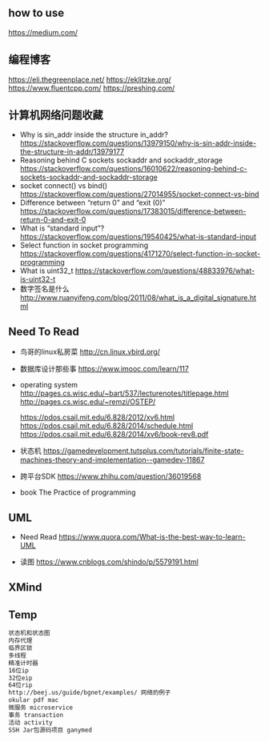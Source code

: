 ## how to use
https://medium.com/

## 编程博客
https://eli.thegreenplace.net/
https://eklitzke.org/
https://www.fluentcpp.com/
https://preshing.com/

## 计算机网络问题收藏
- Why is sin_addr inside the structure in_addr?
    https://stackoverflow.com/questions/13979150/why-is-sin-addr-inside-the-structure-in-addr/13979177
- Reasoning behind C sockets sockaddr and sockaddr_storage
    https://stackoverflow.com/questions/16010622/reasoning-behind-c-sockets-sockaddr-and-sockaddr-storage
- socket connect() vs bind()
    https://stackoverflow.com/questions/27014955/socket-connect-vs-bind
- Difference between “return 0” and “exit (0)”
    https://stackoverflow.com/questions/17383015/difference-between-return-0-and-exit-0
- What is “standard input”?
    https://stackoverflow.com/questions/19540425/what-is-standard-input
- Select function in socket programming
    https://stackoverflow.com/questions/4171270/select-function-in-socket-programming
- What is uint32_t
    https://stackoverflow.com/questions/48833976/what-is-uint32-t
- 数字签名是什么
    http://www.ruanyifeng.com/blog/2011/08/what_is_a_digital_signature.html



## Need To Read

- 鸟哥的linux私房菜
	http://cn.linux.vbird.org/

- 数据库设计那些事
	https://www.imooc.com/learn/117

- operating system
	http://pages.cs.wisc.edu/~bart/537/lecturenotes/titlepage.html
	http://pages.cs.wisc.edu/~remzi/OSTEP/

	https://pdos.csail.mit.edu/6.828/2012/xv6.html
	https://pdos.csail.mit.edu/6.828/2014/schedule.html
	https://pdos.csail.mit.edu/6.828/2014/xv6/book-rev8.pdf
- 状态机
    https://gamedevelopment.tutsplus.com/tutorials/finite-state-machines-theory-and-implementation--gamedev-11867

- 跨平台SDK
    https://www.zhihu.com/question/36019568

- book
    The Practice of programming

## UML
- Need Read
    https://www.quora.com/What-is-the-best-way-to-learn-UML

- 读图
    https://www.cnblogs.com/shindo/p/5579191.html

## XMind

## Temp

```txt
状态机和状态图
内存代理
临界区锁
多线程
精准计时器
16位ip
32位eip
64位rip
http://beej.us/guide/bgnet/examples/ 网络的例子
okular pdf mac
微服务 microservice
事务 transaction
活动 activity
SSH Jar包源码项目 ganymed
```
